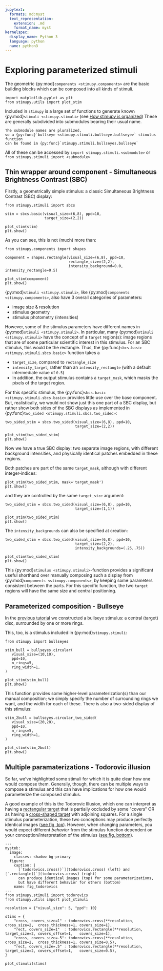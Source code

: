 ```yaml
---
jupytext:
  formats: md:myst
  text_representation:
    extension: .md
    format_name: myst
kernelspec:
  display_name: Python 3
  language: python
  name: python3
---
```


# Exploring parameterized stimuli

The geometric {py:mod}`components <stimupy.components>` are the basic building blocks
which can be composed into all kinds of stimuli.

```{code-cell}
import matplotlib.pyplot as plt
from stimupy.utils import plot_stim
```

Included in `stimupy` is a large set of functions
to generate known {py:mod}`stimuli <stimupy.stimuli>` (see [How stimupy is organized](../topic_guides/organization))
These are generally subdivided into submodules
bearing their usual name.
```{margin}
The submodule names are pluralized,
so a {py:func}`bullseye <stimupy.stimuli.bullseye.bullseye>` stimulus function
can be found in {py:func}`stimupy.stimuli.bullseyes.bullseye`
```
All of these can be accessed by `import stimupy.stimuli.<submodule>`
or `from stimupy.stimuli import <submodule>`


## Thin wrapper around component - Simultaneous Brightness Contrast (SBC)
Firstly, a geometrically simple stimulus:
a classic Simultaneous Brightness Contrast (SBC) display:
```{code-cell}
from stimupy.stimuli import sbcs

stim = sbcs.basic(visual_size=(6,8), ppd=10,
                  target_size=(2,2))

plot_stim(stim)
plt.show()
```

As you can see, this is not (much) more than:
```{code-cell}
from stimupy.components import shapes

component = shapes.rectangle(visual_size=(6,8), ppd=10,
                             rectangle_size=(2,2),
                             intensity_background=0.0, intensity_rectangle=0.5)

plot_stim(component)
plt.show()
```

{py:mod}`stimuli <stimupy.stimuli>`, like {py:mod}`components <stimupy.components>`,
also have 3 overall categories of parameters:
- image size & resolution
- stimulus geometry
- stimulus photometry (intensities)

However, some of the stimulus parameters
have different names in {py:mod}`stimuli <stimupy.stimuli>`.
In particular, many {py:mod}`stimuli <stimupy.stimuli>`
have the concept of a `target` region(s):
image regions that are of some particular scientific interest in this stimulus.
For an SBC stimulus, this would be the rectangle.
Thus, the {py:func}`sbcs.basic <stimupy.stimuli.sbcs.basic>` function takes a
- `target_size`, compared to `rectangle_size`
- `intensity_target`, rather than an `intensity_rectangle`
  (with a default intermediate value of `0.5`)
- In addition, the output stimulus contains a `target_mask`, which masks the pixels of the target region.

For this specific stimulus,
the {py:func}`sbcs.basic <stimupy.stimuli.sbcs.basic>` provides little use over
the base component.
But, realistically, we would not show just this one part of a SBC display, but rather
show both sides of the SBC displays as implemented in {py:func}`two_sided <stimupy.stimuli.sbcs.two_sided>`:
```{code-cell}
two_sided_stim = sbcs.two_sided(visual_size=(6,8), ppd=10,
                                target_size=(2,2))

plot_stim(two_sided_stim)
plt.show()
```
Now we have a true SBC display:
two separate image regions, with different background intensities,
and physically identical patches embedded in these regions.

Both patches are part of the same `target_mask`,
although with different integer-indices:
```{code-cell}
plot_stim(two_sided_stim, mask='target_mask')
plt.show()
```
and they are controlled by the same `target_size` argument:
```{code-cell}
two_sided_stim = sbcs.two_sided(visual_size=(6,8), ppd=10,
                                target_size=(1,1))

plot_stim(two_sided_stim)
plt.show()
```

The `intensity_backgrounds` can also be specified at creation:
```{code-cell}
two_sided_stim = sbcs.two_sided(visual_size=(6,8), ppd=10,
                                target_size=(2,2),
                                intensity_backgrounds=(.25,.75))

plot_stim(two_sided_stim)
plt.show()
```

This {py:mod}`stimulus <stimupy.stimuli>`-function provides
a significant useful shorthand
over manually composing such a display from {py:mod}`components <stimupy.components>`,
by keeping some parameters consistent between the parts.
For this specific function, the two `target` regions
will have the same size and central positioning.

## Parameterized composition - Bullseye
In the [previous tutorial](composition)
we constructed a bullseye stimulus:
a central (target) disc, surrounded by one or more rings.

This, too, is a stimulus included in {py:mod}`stimupy.stimuli`:

```{code-cell}
from stimupy import bullseyes

stim_bull = bullseyes.circular(
   visual_size=(10,10),
   ppd=10,
   n_rings=5,
   ring_width=1,
)

plot_stim(stim_bull)
plt.show()
```

This function provides some higher-level parameterization(s)
than our manual composition;
we simply specify the number of surrounding rings we want,
and the width for each of these.
There is also a two-sided display of this stimulus:

```{code-cell}
stim_2bull = bullseyes.circular_two_sided(
   visual_size=(20,20),
   ppd=10,
   n_rings=5,
   ring_width=1,
)

plot_stim(stim_2bull)
plt.show()
```

## Multiple paramaterizations - Todorovic illusion

So far, we've highlighted some stimuli for which it is quite clear
how one would compose them.
Generally, though, there can be multiple ways to compose a stimulus
and this can have implications for how one would parameterize
the composed stimulus.

A good example of this is the Todorovic Illusion, which one can interpret as
having a [rectangular target](todorovics.rectangle) that is partially occluded by some "covers"
OR as having a [cross-shaped target](todorovics.cross) with adjoining squares.
For a single stimulus parameterization,
these two conceptions may produce perfectly identical images ([see fig, top](fig_todorovics)).
However, when changing parameters,
you would expect different *behavior* from the stimulus function
dependent on your conception/interpretation of the stimulus ([see fig, bottom](fig_todorovics)).

```{code-cell}
---
mystnb:
  image:
    classes: shadow bg-primary
  figure:
    caption: |
      [`todorovics.cross()`](todorovics.cross) (left) and [`.rectangle()`](todorovics.cross) (right)
      can produce identical images (top) for some parameterizations,
      but have different behavior for others (bottom)
    name: fig_todorovics
---
from stimupy.stimuli import todorovics
from stimupy.utils import plot_stimuli

resolution = {"visual_size": 5, "ppd": 10}

stims = {
    "cross, covers_size=1" : todorovics.cross(**resolution,     cross_size=2,  cross_thickness=1, covers_size=1),
    "rect, covers_size=1"  : todorovics.rectangle(**resolution, target_size=2, covers_offset=1,   covers_size=1),
    "cross, covers_size=.5": todorovics.cross(**resolution,     cross_size=2,  cross_thickness=1, covers_size=0.5),
    "rect, covers_size=.5" : todorovics.rectangle(**resolution, target_size=2, covers_offset=1,   covers_size=0.5),
}

plot_stimuli(stims)
```